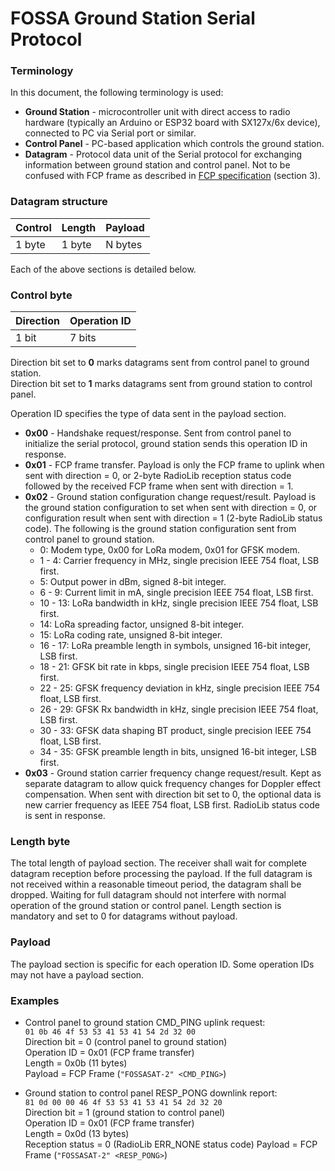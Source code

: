 # FOSSA Ground Station Serial Protocol

### Terminology

In this document, the following terminology is used:
* __Ground Station__ - microcontroller unit with direct access to radio hardware (typically an Arduino or ESP32 board with SX127x/6x device), connected to PC via Serial port or similar.
* __Control Panel__ - PC-based application which controls the ground station.
* __Datagram__ - Protocol data unit of the Serial protocol for exchanging information between ground station and control panel. Not to be confused with FCP frame as described in [FCP specification](https://github.com/FOSSASystems/FOSSASAT-1/blob/master/FOSSA%20Documents/FOSSASAT-1%20Comms%20Guide.pdf) (section 3).

### Datagram structure

| Control | Length | Payload |
| ------- | ------ | ------- |
| 1 byte  | 1 byte | N bytes |

Each of the above sections is detailed below.

### Control byte

| Direction | Operation ID |
| --------- | ------------ |
| 1 bit     | 7 bits       |

Direction bit set to __0__ marks datagrams sent from control panel to ground station.  
Direction bit set to __1__ marks datagrams sent from ground station to control panel.

Operation ID specifies the type of data sent in the payload section.

- __0x00__ - Handshake request/response. Sent from control panel to initialize the serial protocol, ground station sends this operation ID in response.
- __0x01__ - FCP frame transfer. Payload is only the FCP frame to uplink when sent with direction = 0, or 2-byte RadioLib reception status code followed by the received FCP frame when sent with direction = 1.
- __0x02__ - Ground station configuration change request/result. Payload is the ground station configuration to set when sent with direction = 0, or configuration result when sent with direction = 1 (2-byte RadioLib status code). The following is the ground station configuration sent from control panel to ground station.
  - 0: Modem type, 0x00 for LoRa modem, 0x01 for GFSK modem.
  - 1 - 4: Carrier frequency in MHz, single precision IEEE 754 float, LSB first.
  - 5: Output power in dBm, signed 8-bit integer.
  - 6 - 9: Current limit in mA, single precision IEEE 754 float, LSB first.
  - 10 - 13: LoRa bandwidth in kHz, single precision IEEE 754 float, LSB first.
  - 14: LoRa spreading factor, unsigned 8-bit integer.
  - 15: LoRa coding rate, unsigned 8-bit integer.
  - 16 - 17: LoRa preamble length in symbols, unsigned 16-bit integer, LSB first.
  - 18 - 21: GFSK bit rate in kbps, single precision IEEE 754 float, LSB first.
  - 22 - 25: GFSK frequency deviation in kHz, single precision IEEE 754 float, LSB first.
  - 26 - 29: GFSK Rx bandwidth in kHz, single precision IEEE 754 float, LSB first.
  - 30 - 33: GFSK data shaping BT product, single precision IEEE 754 float, LSB first.
  - 34 - 35: GFSK preamble length in bits, unsigned 16-bit integer, LSB first.
- __0x03__ - Ground station carrier frequency change request/result. Kept as separate datagram to allow quick frequency changes for Doppler effect compensation. When sent with direction bit set to 0, the optional data is new carrier frequency as IEEE 754 float, LSB first. RadioLib status code is sent in response.

### Length byte

The total length of payload section. The receiver shall wait for complete datagram reception before processing the payload. If the full datagram is not received within a reasonable timeout period, the datagram shall be dropped. Waiting for full datagram should not interfere with normal operation of the ground station or control panel. Length section is mandatory and set to 0 for datagrams without payload.

### Payload

The payload section is specific for each operation ID. Some operation IDs may not have a payload section.

### Examples

* Control panel to ground station CMD_PING uplink request:  
`01 0b 46 4f 53 53 41 53 41 54 2d 32 00`  
Direction bit = 0 (control panel to ground station)  
Operation ID = 0x01 (FCP frame transfer)  
Length = 0x0b (11 bytes)  
Payload = FCP Frame (`"FOSSASAT-2" <CMD_PING>`)

* Ground station to control panel RESP_PONG downlink report:  
`81 0d 00 00 46 4f 53 53 41 53 41 54 2d 32 20`  
Direction bit = 1 (ground station to control panel)  
Operation ID = 0x01 (FCP frame transfer)  
Length = 0x0d (13 bytes)  
Reception status = 0 (RadioLib ERR_NONE status code)
Payload = FCP Frame (`"FOSSASAT-2" <RESP_PONG>`)
